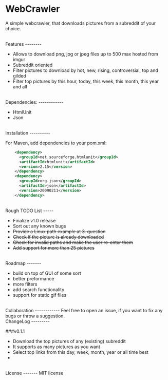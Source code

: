 WebCrawler
==========

A simple webcrawler, that downloads pictures from a subreddit of your choice.

<br/>
Features
--------

- Allows to download png, jpg or jpeg files up to 500 max hosted from imgur
- Subreddit oriented
- Filter pictures to download by hot, new, rising, controversial, top and gilded
- Filter top pictures by this hour, today, this week, this month, this year and all


<br/>
Dependencies:
------------

- HtmlUnit
- Json

<br/>
Installation
----------

For Maven, add dependencies to your pom.xml:
```xml
    <dependency>
      <groupId>net.sourceforge.htmlunit</groupId>
      <artifactId>htmlunit</artifactId>
      <version>2.15</version>
    </dependency>
    <dependency>
      <groupId>org.json</groupId>
      <artifactId>json</artifactId>
      <version>20090211</version>
    </dependency>
```


<br/>
Rough TODO List
-----

- Finalize v1.0 release
- Sort out any known bugs
- ~~Provide a Linux path example at 3. question~~
- ~~Check if the picture is already downloaded~~
- ~~Check for invalid paths and make the user re-enter them~~
- ~~Add support for more than 25 pictures~~


<br/>
Roadmap
-------

- build on top of GUI of some sort
- better preformance
- more filters
- add search functionality
- support for static gif files

<br/>
Collaboration
------------
Feel free to open an issue, if you want to fix any bugs or throw a suggestion.

<br/>
ChangeLog
---------

###v0.1.1
- Download the top pictures of any (existing) subreddit
- It supports as many pictures as you want
- Select top links from this day, week, month, year or all time best
- 

<br/>
License
-------
MIT license